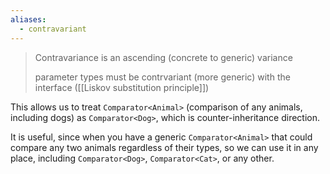 ```yaml
---
aliases:
  - contravariant
---
```

> Contravariance is an ascending (concrete to generic) variance
> 
> parameter types must be contrvariant (more generic) with the interface ([[Liskov substitution principle]])

This allows us to treat `Comparator<Animal>` (comparison of any animals, including dogs) as `Comparator<Dog>`, which is counter-inheritance direction.

It is useful, since when you have a generic `Comparator<Animal>` that could compare any two animals regardless of their types, so we can use it in any place, including `Comparator<Dog>`, `Comparator<Cat>`, or any other.
